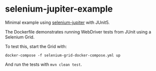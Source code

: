 # selenium-jupiter-example
Minimal example using [selenium-jupiter](https://github.com/bonigarcia/selenium-jupiter) with JUnit5.

The Dockerfile demonstrates running WebDriver tests from JUnit using a Selenium Grid.

To test this, start the Grid with:

    docker-compose -f selenium-grid-docker-compose.yml up

And run the tests with `mvn clean test`.